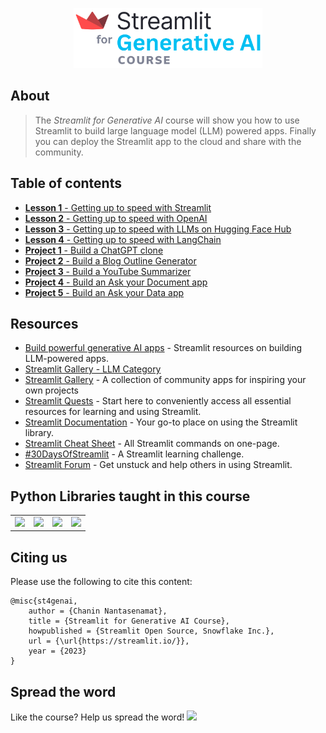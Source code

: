 <p align="center">
  <img src="./img/streamlit-generative-ai-course-logo.png" width="60%">
</p>

## About
> The *Streamlit for Generative AI* course will show you how to use Streamlit to build large language model (LLM) powered apps. Finally you can deploy the Streamlit app to the cloud and share with the community.

## Table of contents
- [**Lesson 1** - Getting up to speed with Streamlit](./content/Lesson-1.md)
- [**Lesson 2** - Getting up to speed with OpenAI](./content/Lesson-2.md)
- [**Lesson 3** - Getting up to speed with LLMs on Hugging Face Hub](./content/Lesson-2.md)
- [**Lesson 4** - Getting up to speed with LangChain](./content/Lesson-3.md)
- [**Project 1** - Build a ChatGPT clone](./content/Project-1.md)
- [**Project 2** - Build a Blog Outline Generator](./content/Project-2.md)
- [**Project 3** - Build a YouTube Summarizer](./content/Project-3.md)
- [**Project 4** - Build an Ask your Document app](./content/Project-4.md)
- [**Project 5** - Build an Ask your Data app](./content/Project-5.md)

## Resources
- [Build powerful generative AI apps](https://streamlit.io/generative-ai) - Streamlit resources on building LLM-powered apps.
- [Streamlit Gallery - LLM Category](https://streamlit.io/gallery?category=llms)
- [Streamlit Gallery](https://streamlit.io/gallery) - A collection of community apps for inspiring your own projects
- [Streamlit Quests](https://blog.streamlit.io/streamlit-quests-getting-started-with-streamlit/) - Start here to conveniently access all essential resources for learning and using Streamlit.
- [Streamlit Documentation](https://docs.streamlit.io/) - Your go-to place on using the Streamlit library.
- [Streamlit Cheat Sheet](https://docs.streamlit.io/library/cheatsheet) - All Streamlit commands on one-page.
- [#30DaysOfStreamlit](https://30days.streamlit.app/) - A Streamlit learning challenge.
- [Streamlit Forum](https://discuss.streamlit.io/) - Get unstuck and help others in using Streamlit.

## Python Libraries taught in this course

<table>
  <tr>
    <td><img src="https://raw.githubusercontent.com/numpy/numpy/main/branding/logo/primary/numpylogo.svg" height="50"></td>
    <td><img src="https://pandas.pydata.org/static/img/pandas.svg" height="50"></td>
    <td><img src="https://matplotlib.org/_static/logo_light.svg" height="37"></td>
    <td><img src="https://upload.wikimedia.org/wikipedia/commons/0/05/Scikit_learn_logo_small.svg" height="40"></td>
</tr>
</table>

## Citing us
Please use the following to cite this content:
```
@misc{st4genai,
    author = {Chanin Nantasenamat},
    title = {Streamlit for Generative AI Course},
    howpublished = {Streamlit Open Source, Snowflake Inc.},
    url = {\url{https://streamlit.io/}},
    year = {2023}
}
```

## Spread the word
Like the course? Help us spread the word!  <a href ="https://ctt.ac/y035b">
    <img src="img/Twitter social icons - rounded square - blue.png" width="18">
  </a>
